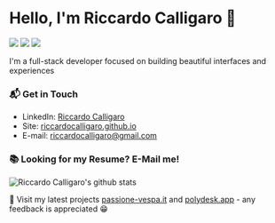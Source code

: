 # Hello, I'm Riccardo Calligaro 👋
<p>
  <a href="#"><img src="https://img.shields.io/badge/Flutter-expert-_.svg?logo=flutter"></a>
  <a href="#"><img src="https://img.shields.io/badge/Swift-enthusiast-_.svg?logo=swift"></a>
  <a href="#"><img src="https://img.shields.io/badge/Clean%20code-evangelist-_.svg"></a>
</p>

I'm a full-stack developer focused on building beautiful interfaces and experiences

### 📬 Get in Touch

- LinkedIn: [Riccardo Calligaro](https://www.linkedin.com/in/riccardo-calligaro-01b424124/)
- Site: [riccardocalligaro.github.io](https://riccardocalligaro.github.io/)
- E-mail: [riccardocalligaro@gmail.com](mailto:riccardocalligaro@gmail.com)

### 📚 Looking for my Resume? E-Mail me!

![Riccardo Calligaro's github stats](https://github-readme-stats.vercel.app/api?username=riccardocalligaro&show_icons=true&hide_border=true)

🔗 Visit my latest projects [passione-vespa.it](https://www.passione-vespa.it) and [polydesk.app](https://polydesk.app/) - any feedback is appreciated 😁
